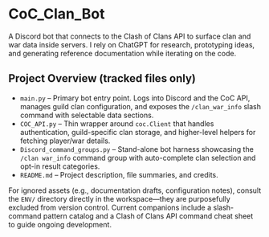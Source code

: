 # CoC_Clan_Bot

A Discord bot that connects to the Clash of Clans API to surface clan and war data inside servers. I rely on ChatGPT for research, prototyping ideas, and generating reference documentation while iterating on the code.

## Project Overview (tracked files only)

- `main.py` – Primary bot entry point. Logs into Discord and the CoC API, manages guild clan configuration, and exposes the `/clan_war_info` slash command with selectable data sections.
- `COC_API.py` – Thin wrapper around `coc.Client` that handles authentication, guild-specific clan storage, and higher-level helpers for fetching player/war details.
- `Discord_command_groups.py` – Stand-alone bot harness showcasing the `/clan war_info` command group with auto-complete clan selection and opt-in result categories.
- `README.md` – Project description, file summaries, and credits.

For ignored assets (e.g., documentation drafts, configuration notes), consult the `ENV/` directory directly in the workspace—they are purposefully excluded from version control. Current companions include a slash-command pattern catalog and a Clash of Clans API command cheat sheet to guide ongoing development.
